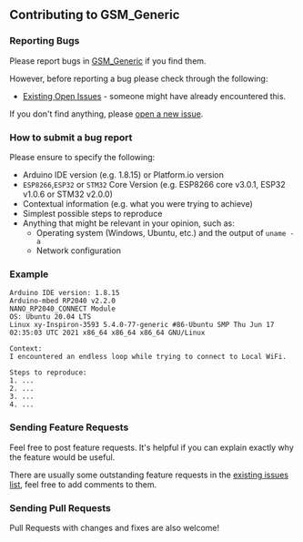 ## Contributing to GSM_Generic

### Reporting Bugs

Please report bugs in [GSM_Generic](https://github.com/khoih-prog/GSM_Generic/issues/new) if you find them.

However, before reporting a bug please check through the following:

* [Existing Open Issues](https://github.com/khoih-prog/GSM_Generic/issues) - someone might have already encountered this.

If you don't find anything, please [open a new issue](https://github.com/khoih-prog/GSM_Generic/issues/new).

### How to submit a bug report

Please ensure to specify the following:

* Arduino IDE version (e.g. 1.8.15) or Platform.io version
* `ESP8266`,`ESP32` or `STM32` Core Version (e.g. ESP8266 core v3.0.1, ESP32 v1.0.6 or STM32 v2.0.0)
* Contextual information (e.g. what you were trying to achieve)
* Simplest possible steps to reproduce
* Anything that might be relevant in your opinion, such as:
  * Operating system (Windows, Ubuntu, etc.) and the output of `uname -a`
  * Network configuration


### Example

```
Arduino IDE version: 1.8.15
Arduino-mbed RP2040 v2.2.0
NANO_RP2040_CONNECT Module
OS: Ubuntu 20.04 LTS
Linux xy-Inspiron-3593 5.4.0-77-generic #86-Ubuntu SMP Thu Jun 17 02:35:03 UTC 2021 x86_64 x86_64 x86_64 GNU/Linux

Context:
I encountered an endless loop while trying to connect to Local WiFi.

Steps to reproduce:
1. ...
2. ...
3. ...
4. ...
```

### Sending Feature Requests

Feel free to post feature requests. It's helpful if you can explain exactly why the feature would be useful.

There are usually some outstanding feature requests in the [existing issues list](https://github.com/khoih-prog/GSM_Generic/issues?q=is%3Aopen+is%3Aissue+label%3Aenhancement), feel free to add comments to them.

### Sending Pull Requests

Pull Requests with changes and fixes are also welcome!
